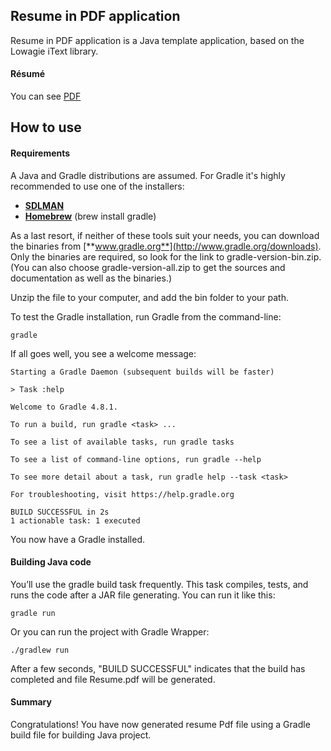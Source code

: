 ## Resume in PDF application

Resume in PDF application is a Java template application, based on the Lowagie iText library.     

#### Résumé

You can see [PDF](https://github.com/taras-chornyi/resume-template/blob/master/Taras%20Chornyi%2C%20CV.pdf)

## How to use

#### Requirements

A Java and Gradle distributions are assumed. For Gradle it's highly recommended to use one of the installers:

- [**SDLMAN**](https://sdkman.io) 
- [**Homebrew**](https://brew.sh) (brew install gradle)     

As a last resort, if neither of these tools suit your needs, you can download the binaries from [**www.gradle.org**](http://www.gradle.org/downloads). 
Only the binaries are required, so look for the link to gradle-version-bin.zip. (You can also choose gradle-version-all.zip to get the sources and documentation as well as the binaries.)

Unzip the file to your computer, and add the bin folder to your path.

To test the Gradle installation, run Gradle from the command-line:
    
    gradle
    
If all goes well, you see a welcome message:
    
    Starting a Gradle Daemon (subsequent builds will be faster)
    
    > Task :help
    
    Welcome to Gradle 4.8.1.
    
    To run a build, run gradle <task> ...
    
    To see a list of available tasks, run gradle tasks
    
    To see a list of command-line options, run gradle --help
    
    To see more detail about a task, run gradle help --task <task>
    
    For troubleshooting, visit https://help.gradle.org
    
    BUILD SUCCESSFUL in 2s
    1 actionable task: 1 executed
    
You now have a Gradle installed.

#### Building Java code

You’ll use the gradle build task frequently. 
This task compiles, tests, and runs the code after a JAR file generating. 
You can run it like this:

    gradle run
    
Or you can run the project with Gradle Wrapper:

    ./gradlew run
 
After a few seconds, "BUILD SUCCESSFUL" indicates that the build has completed and file Resume.pdf will be generated.    

#### Summary

Congratulations! You have now generated resume Pdf file using a Gradle build file for building Java project.
